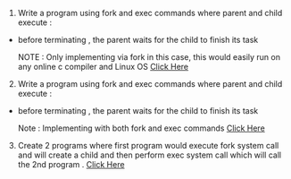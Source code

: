 1. Write a program using fork and exec commands where parent and child execute :
 - before terminating , the parent waits for the child to finish its task
     
      NOTE : Only implementing via fork in this case, this would easily run on any online c compiler and Linux OS
      [Click Here](fork_exec.c)

2. Write a program using fork and exec commands where parent and child execute :
 - before terminating , the parent waits for the child to finish its task

   Note : Implementing with both fork and exec commands
   [Click Here](forkExec.c)

3. Create 2 programs where first program would execute fork system call and will create a child and then perform exec system call which will call the 2nd program .
   [Click Here](fork_and_exec.c)

